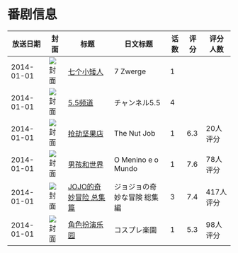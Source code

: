 # 番剧信息

|放送日期|封面|标题|日文标题|话数|评分|评分人数|
|---|---|---|---|---|---|---|
|2014-01-01|![封面](https://lain.bgm.tv/pic/cover/c/6e/fd/95782_OAA2k.jpg)|[七个小矮人](https://bangumi.tv/subject/95782)|7 Zwerge|1|||
|2014-01-01|![封面](https://lain.bgm.tv/pic/cover/c/f2/63/93259_G377s.jpg)|[5.5频道](https://bangumi.tv/subject/93259)|チャンネル5.5|4|||
|2014-01-01|![封面](https://lain.bgm.tv/pic/cover/c/ff/6e/95779_UeGxE.jpg)|[抢劫坚果店](https://bangumi.tv/subject/95779)|The Nut Job|1|6.3|20人评分|
|2014-01-01|![封面](https://lain.bgm.tv/pic/cover/c/95/dd/111894_l53i5.jpg)|[男孩和世界](https://bangumi.tv/subject/111894)|O Menino e o Mundo|1|7.6|78人评分|
|2014-01-01|![封面](https://lain.bgm.tv/pic/cover/c/92/93/99859_yR33I.jpg)|[JOJO的奇妙冒险 总集篇](https://bangumi.tv/subject/99859)|ジョジョの奇妙な冒険 総集編|3|7.4|417人评分|
|2014-01-01|![封面](https://bangumi.tv/img/no_icon_subject.png)|[角色扮演乐园](https://bangumi.tv/subject/143046)|コスプレ楽園|1|5.3|98人评分|
